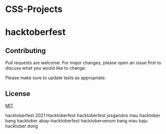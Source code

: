 # CSS-Projects
# hacktoberfest

## Contributing
Pull requests are welcome. For major changes, please open an issue first to discuss what you would like to change.

Please make sure to update tests as appropriate.

## License
[MIT](https://choosealicense.com/licenses/mit/)

hacktoberfest 2021
Hacktoberfest
hacktoberfest josgandos
mau hacktober bang
hacktober
abay-hacktoberfest
hacktobervenom
bang mau baju hacktober dong
